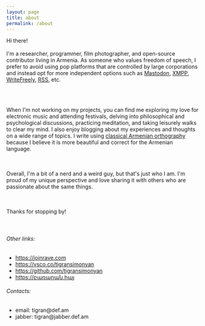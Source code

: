 ```yaml
---
layout: page
title: about
permalink: /about
---
```


<div class="py-5">
<div class="row justify-content-center">
<div class="col-sm-12 col-md-7 col-lg-6 col-xl-5 ">

<div class="about-me">
Hi there!
<br/><br/>
I'm a researcher, programmer, film photographer, and open-source contributor living in Armenia. As someone who values freedom of speech, I prefer to avoid using pop platforms that are controlled by large corporations and instead opt for more independent options such as <a href="https://joinmastodon.org/" target="_blank">Mastodon</a>, <a target="_blank" href="https://en.wikipedia.org/wiki/XMPP">XMPP</a>, <a target="_blank" href="https://writefreely.org/">WriteFreely</a>, <a target="_blank" href="https://en.wikipedia.org/wiki/RSS">RSS</a>, etc.

<br/><br/>

When I'm not working on my projects, you can find me exploring my love for electronic music and attending festivals, delving into philosophical and psychological discussions, practicing meditation, and taking leisurely walks to clear my mind. I also enjoy blogging about my experiences and thoughts on a wide range of topics. I write using <a href="https://en.wikipedia.org/wiki/Classical_Armenian_orthography" target="_blank">classical Armenian orthography</a> because I believe it is more beautiful and correct for the Armenian language.

<br/><br/>
Overall, I'm a bit of a nerd and a weird guy, but that's just who I am. I'm proud of my unique perspective and love sharing it with others who are passionate about the same things.

<br/><br/>
Thanks for stopping by!
<br/><br/><br/>

</div>

<h6>Other links:</h6>

<ul>
	<li>
		<a href="https://joinrave.com" target="_blank">https://joinrave.com</a>
	</li>
	<li>
		<a href="https://vsco.co/tigransimonyan" target="_blank">https://vsco.co/tigransimonyan</a>
	</li>
	<li>
		<a href="https://github.com/tigransimonyan" target="_blank">https://github.com/tigransimonyan</a>
	</li>
	<li>
		<a href="https://բառարան.հայ" target="_blank">https://բառարան.հայ</a>
	</li>	
</ul>

<h6>Contacts:</h6>
<ul>
	<li>
		email: tigran@def.am
	</li>	
	<li>
		jabber: tigran@jabber.def.am
	</li>
</ul>

</div>
</div>

</div>
